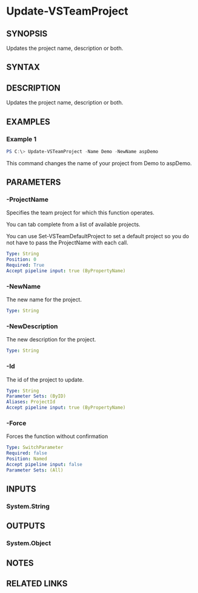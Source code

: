


# Update-VSTeamProject

## SYNOPSIS

Updates the project name, description or both.

## SYNTAX

## DESCRIPTION

Updates the project name, description or both.

## EXAMPLES

### Example 1

```PowerShell
PS C:\> Update-VSTeamProject -Name Demo -NewName aspDemo
```

This command changes the name of your project from Demo to aspDemo.

## PARAMETERS

### -ProjectName

Specifies the team project for which this function operates.

You can tab complete from a list of available projects.

You can use Set-VSTeamDefaultProject to set a default project so
you do not have to pass the ProjectName with each call.

```yaml
Type: String
Position: 0
Required: True
Accept pipeline input: true (ByPropertyName)
```

### -NewName

The new name for the project.

```yaml
Type: String
```

### -NewDescription

The new description for the project.

```yaml
Type: String
```

### -Id

The id of the project to update.

```yaml
Type: String
Parameter Sets: (ByID)
Aliases: ProjectId
Accept pipeline input: true (ByPropertyName)
```

### -Force

Forces the function without confirmation

```yaml
Type: SwitchParameter
Required: false
Position: Named
Accept pipeline input: false
Parameter Sets: (All)
```

## INPUTS

### System.String

## OUTPUTS

### System.Object

## NOTES

## RELATED LINKS

